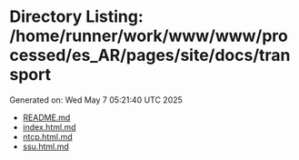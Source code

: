 # Directory Listing: /home/runner/work/www/www/processed/es_AR/pages/site/docs/transport
Generated on: Wed May  7 05:21:40 UTC 2025

- [README.md](README.md)
- [index.html.md](index.html.md)
- [ntcp.html.md](ntcp.html.md)
- [ssu.html.md](ssu.html.md)
